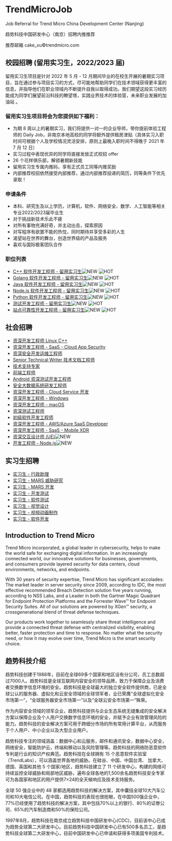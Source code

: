 # TrendMicroJob

Job Referral for Trend Micro China Development Center (Nanjing)

趋势科技中国研发中心（南京）招聘内推推荐

推荐邮箱 cake_xu©trendmicro.com


## 校园招聘 (留用实习生，2022/2023 届)

留用实习生项目是针对 2022 年 5 月 - 12 月期间毕业的在校生开展的暑期实习项目，旨在通过参与项目实习的方式，尽可能地帮助同学们在技术领域获得更丰富的信息，并指导他们在职业领域内不断提升自我以取得成功。我们期望这段实习经历能成为同学们展望前沿科技的瞭望塔，实践业界技术的体验营，未来职业发展的加油站 。


### 留用实习生项目将会为您提供如下福利：

- 为期 8 周以上的暑期实习，我们将提供一对一的企业导师，带你提前体验工程师的 Daily Job，非南京本地高校的同学将额外提供租房津贴（具体实习入职时间可根据个人及学校情况灵活安排，原则上最晚入职时间不得晚于 2021 年 7 月 12 日）
- 实习过程中表现优异的同学将直接发放正式校招 offer
- 26 个花样俱乐部，解锁暑期新技能
- 留用实习生专属内推码，享有正式员工同等内推奖励
- 内部推荐校招依然接受内部推荐，通过内部推荐投递的简历，同等条件下优先录取！


### 申请条件

- 本科、研究生及以上学历，计算机，软件、网络安全、数学、人工智能等相关专业2022/2023届毕业生
- 对于挑战新技术乐此不疲
- 对所有事物充满好奇，并主动出击，探索原因
- 对写程序有欲罢不能的热忱，同时期待并享受多彩的人生
- 渴望站在世界的舞台，创造世界级的产品及服务
- 喜欢与国际极客团队合作


### 职位列表

- [C++ 软件开发工程师 - 留用实习生](campus/1.md)![NEW](https://img.shields.io/badge/NEW-brightengreen) ![HOT](https://img.shields.io/badge/HOT-red)
- [Golang 软件开发工程师 - 留用实习生](campus/2.md)![NEW](https://img.shields.io/badge/NEW-brightengreen) ![HOT](https://img.shields.io/badge/HOT-red)
- [Java 软件开发工程师 - 留用实习生](campus/3.md)![NEW](https://img.shields.io/badge/NEW-brightengreen) ![HOT](https://img.shields.io/badge/HOT-red)
- [Node.js 软件开发工程师 - 留用实习生](campus/4.md)![NEW](https://img.shields.io/badge/NEW-brightengreen) ![HOT](https://img.shields.io/badge/HOT-red)
- [Python 软件开发工程师 - 留用实习生](campus/5.md)![NEW](https://img.shields.io/badge/NEW-brightengreen) ![HOT](https://img.shields.io/badge/HOT-red)
- [测试开发工程师 - 留用实习生](campus/6.md)![NEW](https://img.shields.io/badge/NEW-brightengreen) ![HOT](https://img.shields.io/badge/HOT-red)
- [站点可靠性开发工程师 - 留用实习生](campus/7.md)![NEW](https://img.shields.io/badge/NEW-brightengreen) ![HOT](https://img.shields.io/badge/HOT-red)


## 社会招聘

- [资深开发工程师 Linux C++](social/1.md)
- [资深开发工程师 - SaaS - Cloud App Security](social/2.md)
- [资深安全开发运维工程师](social/3.md)
- [Senior Technical Writer 技术文档工程师](social/4.md)
- [技术支持专家](social/6.md)
- [前端工程师](social/7.md)
- [Android 资深测试开发工程师](social/8.md)
- [安全大数据系统研发工程师](social/9.md)
- [资深开发工程师 - Cloud Service 开发](social/10.md)
- [资深开发工程师 - Windows](social/11.md)
- [资深开发工程师 - macOS](social/12.md)
- [资深测试工程师](social/13.md)
- [初级软件开发工程师](social/14.md)
- [资深开发工程师 - AWS/Azure SaaS Developer](social/15.md)
- [资深开发工程师 - SaaS - Mobile XDR](social/16.md)
- [资深交互设计师 (UE)](social/17.md)![NEW](https://img.shields.io/badge/NEW-brightengreen)
- [开发工程师 - Node.js](social/18.md)![NEW](https://img.shields.io/badge/NEW-brightengreen)


## 实习生招聘

- [实习生 - 行政助理](intern/2.md)
- [实习生 - MARS 威胁研究](intern/3.md)
- [实习生 - MARS 开发](intern/4.md)
- [实习生 - 开发测试](intern/5.md)
- [实习生 - 软件测试](intern/6.md)
- [实习生 - 视觉设计](intern/7.md)
- [实习生 - 视频动画制作](intern/8.md)
- [实习生 - 软件开发](intern/10.md)


## Introduction to Trend Micro

Trend Micro incorporated, a global leader in cybersecurity, helps to make the world safe for exchanging digital information. In an increasingly connected world, our innovative solutions for businesses, governments, and consumers provide layered security for data centers, cloud environments, networks, and endpoints.

With 30 years of security expertise, Trend Micro has significant accolades: The market leader in server security since 2009, according to IDC, the most effective recommended Breach Detection solution five years running, according to NSS Labs, and a Leader in both the Gartner Magic Quadrant for Endpoint Protection Platforms and the Forrester Wave™ for Endpoint Security Suites. All of our solutions are powered by XGen™ security, a crossgenerational blend of threat defense techniques.

Our products work together to seamlessly share threat intelligence and provide a connected threat defense with centralized visibility, enabling better, faster protection and time to response. No matter what the security need, or how it may evolve over time, Trend Micro is the smart security choice.


## 趋势科技介绍

趋势科技创建于1988年，目前在全球69多个国家和地区设有分公司，员工总数超过7000人。趋势科技是全球互联网内容安全的领导品牌，致力于保障企业及消费者交换数字信息环境的安全。趋势科技是全球最大的独立安全软件提供商，已是全球公认的服务器、虚拟化和云安全领域的全球领军者，业已荣膺“全球虚拟化安全市场第一”，“全球服务器安全市场第一”以及“全球云安全市场第一”殊荣。

作为内容安全领域的领军企业，趋势科技提供与企业生态系统无缝集成的安全解决方案以保障企业及个人用户交换数字信息环境的安全，并赋予企业有效管理风险的能力。趋势科技的安全解决方案可用于跨细分市场的所有常用计算平台，从而服务于个人用户、中小企业以及大型企业用户。

趋势科技专注的领域涵盖：数据中心和云服务，邮件和通讯安全，数据中心安全，网络安全，智能防护云，终端和移动以及风险管理等。趋势科技的网络防恶意软件专利是行业的知识产权典范。趋势科技在全球拥有 15 个恶意软件实验室（TrendLabs），可以涵盖世界各地的威胁。在硅谷、中国、中国台湾、 加拿大、 德国、英国和其他 5 个国家/地区，趋势科技建立了 11 个研发中心，构建的网络可持续监控全球威胁和局部地区威胁，遍布全球各地的1,500余名趋势科技安全专家可为各国家和地区的用户提供7×24的全天候响应及技术支持服务。

全球 50 强企业中的 48 家都选用趋势科技的解决方案，其中囊括全球10大汽车公司和10大电信公司。在中国，趋势科技的表现也很抢眼，在中国500强企业中，77%已经使用了趋势科技的解决方案，其中包括70%以上的银行、80%的证劵公司、65%的汽车制造商和50%的保险公司。

1997年8月，趋势科技在南京成立趋势科技中国研发中心(CDC)，目前该中心已成为趋势全球第二大研发中心。目前趋势科技中国研发中心已有500多名员工，是趋势科技全球第二大研发中心，目前中国研发中心已申请和获得多项美国专利技术。